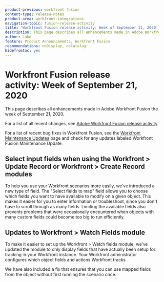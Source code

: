 ```yaml
---
product-previous: workfront-fusion
content-type: release-notes
product-area: workfront-integrations
navigation-topic: fusion-release-activity
title: 'Workfront Fusion release activity: Week of September 21, 2020'
description: This page describes all enhancements made in Adobe Workfront Fusion the week of September 21, 2020.
author: Luke
feature: Product Announcements, Workfront Fusion
recommendations: noDisplay, noCatalog
hidefromtoc: yes
---
```

# Workfront Fusion release activity:&nbsp;Week of September 21, 2020

This page describes all enhancements made in Adobe Workfront Fusion the week of September 21, 2020.

For a list of all recent changes, see [Adobe Workfront Fusion release activity](../../../../../product-announcements/product-releases/fusion-release-activity/fusion-release-activity.md).

For a list of recent bug fixes in Workfront Fusion, see the [Workfront Maintenance Updates](https://experienceleague.adobe.com/docs/workfront-known-issues/releases/current-updates.html) page and check for any updates labeled Workfront Fusion Maintenance Update.

## Select input fields when using the Workfront > Update Record or Workfront > Create Record modules

To help you use your Workfront scenarios more easily, we've introduced a new type of field. The "Select fields to map" field allows you to choose which fields you want to have available to modify on a given object. This makes it easier for you to enter information or troubleshoot, since you don't have to scroll through as many fields. Limiting the available fields also prevents problems that were occasionally encountered when objects with many custom fields could become too big to run efficiently.


## Updates to Workfront > Watch Fields module

To make it easier to set up the Workfront > Watch fields module, we've updated the module to only display fields that have actually been setup for tracking in your Workfront instance. Your Workfront administrator configures which object fields and actions Workfront tracks.

We have also included a fix that ensures that you can use mapped fields from the object without first running the scenario once.
